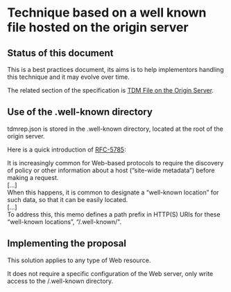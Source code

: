 # Technique based on a well known file hosted on the origin server

## Status of this document

This is a best practices document, its aims is to help implementors handling this technique and it may evolve over time.

The related section of the specification is [TDM File on the Origin Server](https://w3c.github.io/tdm-reservation-protocol/spec/#sec-tdm-file). 

## Use of the .well-known directory

tdmrep.json is stored in the .well-known directory, located at the root of the origin server. 

Here is a quick introduction of [RFC-5785](https://tools.ietf.org/html/rfc5785):

It is increasingly common for Web-based protocols to require the discovery of policy or other information about a host (“site-wide metadata”) before making a request.<br>
[…]<br>
When this happens, it is common to designate a “well-known location” for such data, so that it can be easily located.<br>
[…]<br>
To address this, this memo defines a path prefix in HTTP(S) URIs for these “well-known locations”, “/.well-known/".

## Implementing the proposal

This solution applies to any type of Web resource. 

It does not require a specific configuration of the Web server, only write access to the /.well-known directory.